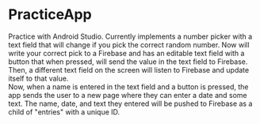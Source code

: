 # PracticeApp
Practice with Android Studio.
Currently implements a number picker with a text field that will change if you pick the correct random number.  Now will write your correct pick to a Firebase and has an editable text field with a button that when pressed, will send the value in the text field to Firebase.  Then, a different text field on the screen will listen to Firebase and update itself to that value.  
Now, when a name is entered in the text field and a button is pressed, the app sends the user to a new page where they can enter a date and some text.  The name, date, and text they entered will be pushed to Firebase as a child of "entries" with a unique ID.  
